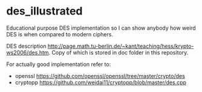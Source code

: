 # des_illustrated
Educational purpose DES implementation so I can show anybody how weird DES is when compared to modern ciphers.

DES description http://page.math.tu-berlin.de/~kant/teaching/hess/krypto-ws2006/des.htm. Copy of which is stored in doc folder in this repository.

For actually good implementation refer to:
* openssl https://github.com/openssl/openssl/tree/master/crypto/des
* cryptopp https://github.com/weidai11/cryptopp/blob/master/des.cpp
